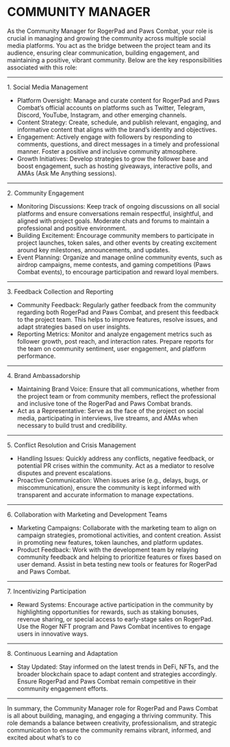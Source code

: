 # COMMUNITY MANAGER

As the Community Manager for RogerPad and Paws Combat, your role is crucial in managing and growing the community across multiple social media platforms. You act as the bridge between the project team and its audience, ensuring clear communication, building engagement, and maintaining a positive, vibrant community. Below are the key responsibilities associated with this role:

***

1\. Social Media Management

* Platform Oversight: Manage and curate content for RogerPad and Paws Combat’s official accounts on platforms such as Twitter, Telegram, Discord, YouTube, Instagram, and other emerging channels.
* Content Strategy: Create, schedule, and publish relevant, engaging, and informative content that aligns with the brand’s identity and objectives.
* Engagement: Actively engage with followers by responding to comments, questions, and direct messages in a timely and professional manner. Foster a positive and inclusive community atmosphere.
* Growth Initiatives: Develop strategies to grow the follower base and boost engagement, such as hosting giveaways, interactive polls, and AMAs (Ask Me Anything sessions).

***

2\. Community Engagement

* Monitoring Discussions: Keep track of ongoing discussions on all social platforms and ensure conversations remain respectful, insightful, and aligned with project goals. Moderate chats and forums to maintain a professional and positive environment.
* Building Excitement: Encourage community members to participate in project launches, token sales, and other events by creating excitement around key milestones, announcements, and updates.
* Event Planning: Organize and manage online community events, such as airdrop campaigns, meme contests, and gaming competitions (Paws Combat events), to encourage participation and reward loyal members.

***

3\. Feedback Collection and Reporting

* Community Feedback: Regularly gather feedback from the community regarding both RogerPad and Paws Combat, and present this feedback to the project team. This helps to improve features, resolve issues, and adapt strategies based on user insights.
* Reporting Metrics: Monitor and analyze engagement metrics such as follower growth, post reach, and interaction rates. Prepare reports for the team on community sentiment, user engagement, and platform performance.

***

4\. Brand Ambassadorship

* Maintaining Brand Voice: Ensure that all communications, whether from the project team or from community members, reflect the professional and inclusive tone of the RogerPad and Paws Combat brands.
* Act as a Representative: Serve as the face of the project on social media, participating in interviews, live streams, and AMAs when necessary to build trust and credibility.

***

5\. Conflict Resolution and Crisis Management

* Handling Issues: Quickly address any conflicts, negative feedback, or potential PR crises within the community. Act as a mediator to resolve disputes and prevent escalations.
* Proactive Communication: When issues arise (e.g., delays, bugs, or miscommunication), ensure the community is kept informed with transparent and accurate information to manage expectations.

***

6\. Collaboration with Marketing and Development Teams

* Marketing Campaigns: Collaborate with the marketing team to align on campaign strategies, promotional activities, and content creation. Assist in promoting new features, token launches, and platform updates.
* Product Feedback: Work with the development team by relaying community feedback and helping to prioritize features or fixes based on user demand. Assist in beta testing new tools or features for RogerPad and Paws Combat.

***

7\. Incentivizing Participation

* Reward Systems: Encourage active participation in the community by highlighting opportunities for rewards, such as staking bonuses, revenue sharing, or special access to early-stage sales on RogerPad. Use the Roger NFT program and Paws Combat incentives to engage users in innovative ways.

***

8\. Continuous Learning and Adaptation

* Stay Updated: Stay informed on the latest trends in DeFi, NFTs, and the broader blockchain space to adapt content and strategies accordingly. Ensure RogerPad and Paws Combat remain competitive in their community engagement efforts.

***

In summary, the Community Manager role for RogerPad and Paws Combat is all about building, managing, and engaging a thriving community. This role demands a balance between creativity, professionalism, and strategic communication to ensure the community remains vibrant, informed, and excited about what’s to co
